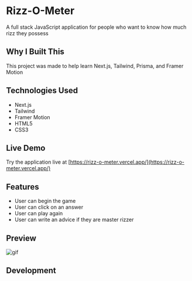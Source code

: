 # Rizz-O-Meter

A full stack JavaScript application for people who want to know how much rizz they possess

## Why I Built This

This project was made to help learn Next.js, Tailwind, Prisma, and Framer Motion

## Technologies Used

- Next.js
- Tailwind
- Framer Motion
- HTML5
- CSS3

## Live Demo

Try the application live at [https://rizz-o-meter.vercel.app/](https://rizz-o-meter.vercel.app/)

## Features

- User can begin the game
- User can click on an answer
- User can play again
- User can write an advice if they are master rizzer

## Preview

![gif](rizz-o-meter/public/assets/rizz.gif)

## Development
